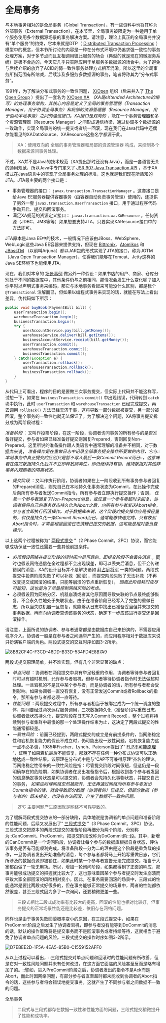 # 全局事务
与本地事务相对的是全局事务（Global Transaction），有一些资料中也将其称为外部事务（External Transaction），在本节里，全局事务被限定为一种适用于单个服务使用多个数据源场景的事务解决方案。请注意，理论上真正的全局事务并没有“单个服务”的约束，它本来就是DTP（ [Distributed Transaction Processing](https://en.wikipedia.org/wiki/Distributed_transaction) ）模型中的概念，但本节所讨论的内容是一种在分布式环境中仍追求强一致性的事务处理方案，对于多节点而且互相调用彼此服务的场合（典型的就是现在的微服务系统）是极不合适的，今天它几乎只实际应用于单服务多数据源的场合中，为了避免与后续介绍的放弃了ACID的弱一致性事务处理方式相互混淆，所以这里的全局事务所指范围有所缩减，后续涉及多服务多数据源的事务，笔者将称其为“分布式事务”。

1991年，为了解决分布式事务的一致性问题， [X/Open](https://en.wikipedia.org/wiki/X/Open) 组织（后来并入了 [The Open Group](https://en.wikipedia.org/wiki/The_Open_Group) ）提出了一套名为 [X/Open XA](https://en.wikipedia.org/wiki/X/Open_XA) _（XA是eXtended Architecture的缩写）的处理事务架构，其核心内容是定义了全局的事务管理器（Transaction Manager，用于协调全局事务）和局部的资源管理器（Resource Manager，用于驱动本地事务）之间的通信接口。XA接口是双向的_ ，能在一个事务管理器和多个资源管理器（Resource Manager）之间形成通信桥梁，通过协调多个数据源的一致动作，实现全局事务的统一提交或者统一回滚，现在我们在Java代码中还偶尔能看见的XADataSource、XAResource这些名字都源于此。

> XA：使用双向的 全局的事务管理器和局部的资源管理器 构成，来控制多个数据来源间事务处理。

不过，XA并不是Java的技术规范（XA提出那时还没有Java），而是一套语言无关的通用规范，所以Java中专门定义了 [JSR 907 Java Transaction API](https://www.jcp.org/en/jsr/detail?id=907) ，基于XA模式在Java语言中的实现了全局事务处理的标准，这也就是我们现在所熟知的JTA。JTA最主要的两个接口是：

* 事务管理器的接口： `javax.transaction.TransactionManager` 。这套接口是给Java EE服务器提供容器事务（由容器自动负责事务管理）使用的，还提供了另外一套 `javax.transaction.UserTransaction` 接口，用于通过程序代码手动开启、提交和回滚事务。
* 满足XA规范的资源定义接口： `javax.transaction.xa.XAResource` ，任何资源（JDBC、JMS等等）如果想要支持JTA，只要实现XAResource接口中的方法即可。

JTA原本是Java EE中的技术，一般情况下应该由JBoss、WebSphere、WebLogic这些Java EE容器来提供支持，但现在 [Bittronix](https://web.archive.org/web/20100414140721/http://docs.codehaus.org/display/BTM/Home)、[Atomikos](http://www.atomikos.com/Main/TransactionsEssentials) 和 [JBossTM](http://www.jboss.org/jbosstm) （以前叫Arjuna）都以JAR包的形式实现了JTA的接口，称为JOTM（Java Open Transaction Manager），使得我们能够在Tomcat、Jetty这样的Java SE环境下也能使用JTA。

现在，我们对本章的 [场景事例](https://icyfenix.cn/architect-perspective/general-architecture/transaction/) 做另外一种假设：如果书店的用户、商家、仓库分别处于不同的数据库中，其他条件仍与之前相同，那情况会发生什么变化呢？加入你平时以声明式事务来编码，那它与本地事务看起来可能没什么区别，都是标个 `@Transactional` 注解而已，但如果以编程式事务来实现的话，就能在写法上看出差异，伪代码如下所示：

```java
public void buyBook(PaymentBill bill) {
    userTransaction.begin();
    warehouseTransaction.begin();
    businessTransaction.begin();
	try {
        userAccountService.pay(bill.getMoney());
        warehouseService.deliver(bill.getItems());
        businessAccountService.receipt(bill.getMoney());
        userTransaction.commit();
        warehouseTransaction.commit();
        businessTransaction.commit();
	} catch(Exception e) {
        userTransaction.rollback();
        warehouseTransaction.rollback();
        businessTransaction.rollback();
	}
}
```

从代码上可看出，程序的目的是要做三次事务提交，但实际上代码并不能这样写，试想一下，如果在 `businessTransaction.commit()` 中出现错误，代码转到 `catch` 块中执行，此时 `userTransaction` 和 `warehouseTransaction` 已经完成提交，再去调用 `rollback()` 方法已经无济于事，这将导致一部分数据被提交，另一部分被回滚，整个事务的一致性也就无法保证了。为了解决这个问题，XA将事务提交拆分成为两阶段过程：

*准备阶段* ：又叫作投票阶段，在这一阶段，协调者询问事务的所有参与的是否准备好提交，参与者如果已经准备好提交则回复Prepared，否则回复Non-Prepared。这里所说的准备操作跟人类语言中通常理解的准备并不相同，对于数据库来说， _准备操作是在重做日志中记录全部事务提交操作所要做的内容，它与::本地事务中真正提交的区别只是暂不写入最后一条Commit Record而已::，这意味着在做完数据持久化后并不立即释放隔离性，即仍继续持有锁，维持数据对其他非事务内观察者的隔离状态。_
* *提交阶段* ：又叫作执行阶段，协调者如果在上一阶段收到所有事务参与者回复的Prepared消息，则先自己在本地持久化事务状态为Commit，在此操作完成后向所有参与者发送Commit指令，所有参与者立即执行提交操作；否则， _任意一个参与者回复了Non-Prepared消息，或任意一个参与者超时未回复，协调者将将自己的事务状态持久化为Abort之后，向所有参与者发送Abort指令，参与者立即执行回滚操作。对于数据库来说，这个阶段的提交操作应是很轻量的，仅仅是持久化一条Commit Record而已，通常能够快速完成，只有收到Abort指令时，才需要根据回滚日志清理已提交的数据，这可能是相对重负载操作。_

以上这两个过程被称为“ [两段式提交](https://zh.wikipedia.org/wiki/%E4%BA%8C%E9%98%B6%E6%AE%B5%E6%8F%90%E4%BA%A4) ”（2 Phase Commit，2PC）协议，而它能够成功保证一致性还需要一些其他前提条件。

* _必须假设网络在提交阶段的短时间内是可靠的，即提交阶段不会丢失消息_ 。同时也假设网络通信在全过程都不会出现误差，即可以丢失后消息，但不会传递错误的消息，XA的设计目标并不是解决诸如 [拜占庭将军](https://en.wikipedia.org/wiki/Byzantine_fault) 一类的问题。两段式提交中投票阶段失败了可以补救（回滚），而提交阶段失败了无法补救（不再改变提交或回滚的结果，只能等崩溃的节点重新恢复）， _因而此阶段耗时应尽可能短，这也是为了尽量控制网络风险的考虑。_
* 必须假设因为网络分区、机器崩溃或者其他原因而导致失联的节点最终能够恢复，不会永久性地处于失联状态。由于在准备阶段已经写入了完整的重做日志，所以当失联机器一旦恢复，就能够从日志中找出已准备妥当但并未提交的事务数据，再而向协调者查询该事务的状态，确定下一步应该进行提交还是回滚操作。

请注意，上面所说的协调者、参与者通常都是由数据库自己来扮演的，不需要应用程序介入。协调者一般是在参与者之间选举产生的，而应用程序相对于数据库来说只扮演客户端的角色。两段式提交的交互时序如图3-2所示。

![8B82CF4C-F3CD-48DD-B33D-534FD4E8B7A9](assets/8B82CF4C-F3CD-48DD-B33D-534FD4E8B7A9.png)

两段式提交原理简单，并不难实现，但有几个非常显著的缺点：

* *单点问题* ：协调者在两段提交中具有举足轻重的作用，协调者等待参与者回复时可以有超时机制，允许参与者宕机，但参与者等待协调者指令时无法做超时处理。一旦宕机的不是其中某个参与者，而是协调者的话，所有参与者都会受到影响。如果协调者一直没有恢复，没有正常发送Commit或者Rollback的指令，那所有参与者都必须一直等待。
* *性能问题* ：两段提交过程中，所有参与者相当于被绑定成为一个统一调度的整体，期间要经过两次远程服务调用，三次数据持久化（准备阶段写重做日志，协调者做状态持久化，提交阶段在日志写入Commit Record），整个过程将持续到参与者集群中最慢的那一个处理操作结束为止，这决定了两段式提交的性能通常都较差。
* *一致性风险* ：前面已经提到，两段式提交的成立是有前提条件的，当网络稳定性和宕机恢复能力的假设不成立时，仍可能出现一致性问题。宕机恢复能力这一点不必多谈，1985年Fischer、Lynch、Paterson提出了“ [FLP不可能原理](https://en.wikipedia.org/wiki/Consensus_%28computer_science%29#Solvability_results_for_some_agreement_problems) ”，证明了如果宕机最后不能恢复，那就不存在任何一种分布式协议可以正确地达成一致性结果。该原理在分布式中是与“CAP不可兼得原理“齐名的理论。而网络稳定性带来的一致性风险是指：尽管提交阶段时间很短，但这仍是一段明确存在的危险期，如果协调者在发出准备指令后，根据收到各个参与者发回的信息确定事务状态是可以提交的，协调者会先持久化事物状态，并提交自己的事务， _如果这时候网络忽然被断开，无法再通过网络向所有参与者发出Commit指令的话，就会导致部分数据（协调者的）已提交，但部分数据（参与者的）既未提交，也没有办法回滚，产生了数据不一致的问题。_

> 2PC 主要问题产生原因就是网络不可靠导致的。

为了缓解两段式提交协议的一部分缺陷，具体地说是协调者的单点问题和准备阶段的性能问题，后续又发展出了“ [三段式提交](https://zh.wikipedia.org/wiki/%E4%B8%89%E9%98%B6%E6%AE%B5%E6%8F%90%E4%BA%A4) ”（3 Phase Commit，3PC）协议。三段式提交把原本的两段式提交的准备阶段再细分为两个阶段，分别称为::CanCommit、PreCommit，把提交阶段改称为DoCommit阶::段。其中，新增的CanCommit是一个询问阶段，协调者让每个参与的数据库根据自身状态，评估该事务是否有可能顺利完成。将准备阶段一分为二的理由是这个阶段是重负载的操作，一旦协调者发出开始准备的消息，每个参与者都将马上开始写重做日志，它们所涉及的数据资源即被锁住，如果此时某一个参与者宣告无法完成提交，相当于大家都白做了一轮无用功。所以，增加一轮询问阶段，如果都得到了正面的响应，那事务能够成功提交的把握就比较大了，这也意味着因某个参与者提交时发生崩溃而导致大家全部回滚的风险相对变小。因此，在事务需要回滚的场景中，三段式的性能通常是要比两段式好很多的，但在事务能够正常提交的场景中，两者的性能都依然很差，甚至三段式因为多了一次询问，还要稍微更差一些。

> 三段式相比二段式成功率有比较大的提高，回滚的性能也相对比较好，但事务提交的正常场景性能还是比较差，依旧存在网络问题。

同样也是由于事务失败回滚概率变小的原因，在三段式提交中，如果在PreCommit阶段之后发生了协调者宕机，即参与者没有能等到DoCommit的消息的话，默认的操作策略将是提交事务而不是回滚事务或者持续等待，这就相当于避免了协调者单点问题的风险。三段式提交的操作时序如图3-2所示。

![D7EBEE2D-1F5A-4EA5-85B0-C1559152AFF0](assets/D7EBEE2D-1F5A-4EA5-85B0-C1559152AFF0.png)

从以上过程可以看出，::三段式提交对单点问题和回滚时的性能问题有所改善，但是它对一致性风险问题并未有任何改进，在这方面它面临的风险甚至反而是略有增加了的。::譬如，进入PreCommit阶段之后，协调者发出的指令不是Ack而是Abort，而此时因网络问题，有部分参与者直至超时都未能收到协调者的Abort指令的话，这些参与者将会错误地提交事务，这就产生了不同参与者之间数据不一致的问题。

[全局事务](https://icyfenix.cn/architect-perspective/general-architecture/transaction/global.html)

> 二段式与三段式都存在数据一致性和性能方面的问题，三段式提交稍微提升了性能和成功率。

